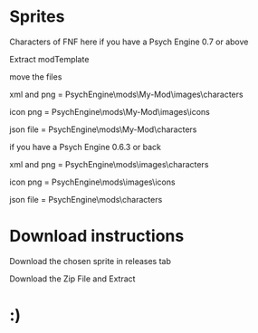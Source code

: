 # Sprites
Characters of FNF here
if you have a Psych Engine 0.7 or above

Extract modTemplate

move the files

xml and png = PsychEngine\mods\My-Mod\images\characters

icon png = PsychEngine\mods\My-Mod\images\icons

json file = PsychEngine\mods\My-Mod\characters

if you have a Psych Engine 0.6.3 or back

xml and png = PsychEngine\mods\images\characters

icon png = PsychEngine\mods\images\icons

json file = PsychEngine\mods\characters
# Download instructions
Download the chosen sprite in releases tab

Download the Zip File and Extract
# :)
